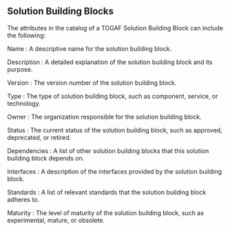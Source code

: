 ## Solution Building Blocks
The attributes in the catalog of a TOGAF Solution Building Block can include the following:

Name
: A descriptive name for the solution building block.

Description
: A detailed explanation of the solution building block and its purpose.

Version
: The version number of the solution building block.

Type
: The type of solution building block, such as component, service, or technology.

Owner
: The organization responsible for the solution building block.

Status
: The current status of the solution building block, such as approved, deprecated, or retired.

Dependencies
: A list of other solution building blocks that this solution building block depends on.

Interfaces
: A description of the interfaces provided by the solution building block.

Standards
: A list of relevant standards that the solution building block adheres to.

Maturity
: The level of maturity of the solution building block, such as experimental, mature, or obsolete.

